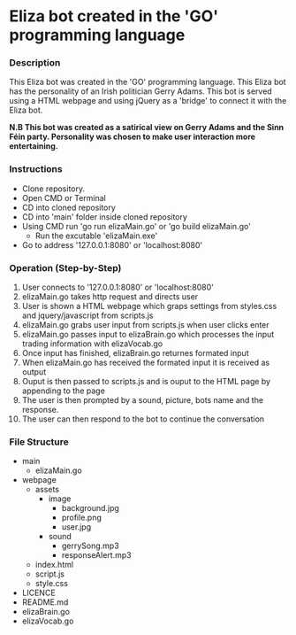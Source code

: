 # Eliza bot created in the 'GO' programming language

### Description
This Eliza bot was created in the 'GO' programming language. This Eliza bot has the personality of an Irish politician Gerry Adams. This bot is served using a HTML webpage and using jQuery as a 'bridge' to connect it with the Eliza bot.

**N.B This bot was created as a satirical view on Gerry Adams and the Sinn Féin party.
Personality was chosen to make user interaction more entertaining.**


### Instructions
- Clone repository.
- Open CMD or Terminal
- CD into cloned repository
- CD into 'main' folder inside cloned repository
- Using CMD run 'go run elizaMain.go' or 'go build elizaMain.go'
  - Run the excutable 'elizaMain.exe'
- Go to address '127.0.0.1:8080' or 'localhost:8080'

### Operation (Step-by-Step)
  1. User connects to '127.0.0.1:8080' or 'localhost:8080'
  2. elizaMain.go takes http request and directs user
  3. User is shown a HTML webpage which graps settings from styles.css and jquery/javascript from scripts.js
  4. elizaMain.go grabs user input from scripts.js when user clicks enter
  5. elizaMain.go passes input to elizaBrain.go which processes the input trading information with elizaVocab.go
  6. Once input has finished, elizaBrain.go returnes formated input
  7. When elizaMain.go has received the formated input it is received as output
  8. Ouput is then passed to scripts.js and is ouput to the HTML page by appending to the page
  9. The user is then prompted by a sound, picture, bots name and the response.
 10. The user can then respond to the bot to continue the conversation

### File Structure
- main 
  - elizaMain.go
- webpage
  - assets
    - image
      - background.jpg
      - profile.png
      - user.jpg
    - sound
      - gerrySong.mp3
      - responseAlert.mp3
  - index.html
  - script.js
  - style.css
- LICENCE
- README.md
- elizaBrain.go
- elizaVocab.go

